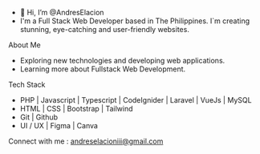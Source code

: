 - 👋 Hi, I’m @AndresElacion
- I'm a Full Stack Web Developer based in The Philippines. I`m creating stunning, eye-catching and user-friendly websites.

About Me
- Exploring new technologies and developing web applications.
- Learning more about Fullstack Web Development.

Tech Stack
- PHP | Javascript | Typescript | CodeIgnider | Laravel | VueJs | MySQL
- HTML | CSS | Bootstrap | Tailwind
- Git | Github
- UI / UX | Figma | Canva

Connect with me : andreselacioniii@gmail.com
